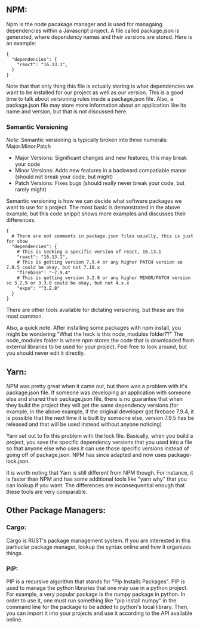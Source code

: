 ## NPM:

Npm is the node pacakage manager and is used for managaing dependencies within a Javascript project. A file called package.json is generated, where dependency names and their versions are stored. Here is an example:

~~~~
{
  "dependencies": {
    "react": "16.13.1",
  }
}
~~~~

Note that that only thing this file is actually storing is what dependencies we want to be installed for our project as well as our version. This is a good time to talk about versioning rules inside a package.json file. Also, a package.json file may store more information about an application like its name and version, but that is not discussed here.

### Semantic Versioning
*Note*: Semantic versioning is typically broken into three numerals: Major.Minor.Patch
* Major Versions: Significant changes and new features, this may break your code
* Minor Versions: Adds new features in a backward compatiable manor (should not break your code, but might)
* Patch Versions: Fixes bugs (should really never break your code, but rarely might)

Semantic versioning is how we can decide what software packages we want to use for a project. The most basic is demonstrated in the above example, but this code snippit shows more examples and discusses their differences.

~~~~
{
  # There are not comments in package.json files usually, this is just for show
  "dependencies": {
    # This is seeking a specific version of react, 16.13.1
    "react": "16.13.1",
    # This is getting version 7.9.4 or any higher PATCH version so 7.9.5 could be okay, but not 7.10.x
    "firebase": "~7.9.4"
    # This is getting version 3.2.8 or any higher MINOR/PATCH version so 3.2.9 or 3.3.0 could be okay, but not 4.x.x
    "expo": "^3.2.8"
  }
}
~~~~

There are other tools available for dictating versioning, but these are the most common.

Also, a quick note. After installing some packages with npm install, you might be wondering "What the heck is this node_modules folder??" The node_modules folder is where npm stores the code that is downloaded from external libraries to be used for your project. Feel free to look around, but you should never edit it directly.

## Yarn:

NPM was pretty great when it came out, but there was a problem with it's package.json file. If someone was  developing an application with someone else and shared their package.json file, there is no guarantee that when they build the project they will get the same dependency versions (for example, in the above example, if the original developer got firebase 7.9.4, it is possible that the next time it is built by someone else, version 7.9.5 has be released and that will be used instead without anyone noticing)

Yarn set out to fix this problem with the lock file. Basically, when you build a project, you save the specific dependency versions that you used into a file so that anyone else who uses it can use those specific versions instead of going off of package.json. NPM has since adapted and now uses package-lock.json.

It is worth noting that Yarn is still different from NPM though. For instance, it is faster than NPM and has some additional tools like "yarn why" that you can lookup if you want. The differences are inconsequential enough that these tools are very comparable.

## Other Package Managers:

### Cargo:

Cargo is RUST's package management system. If you are interested in this partiuclar package manager, lookup the syntax online and how it organizes things.

### PIP:

PIP is a recursive algorithm that stands for "Pip Installs Packages". PIP is used to manage the python libraries that one may use in a python project. For example, a very popular package is the numpy package in python. In order to use it, one must run something like "pip install numpy" in the command line for the package to be added to python's local library. Then, you can import it into your projects and use it according to the API available online.
